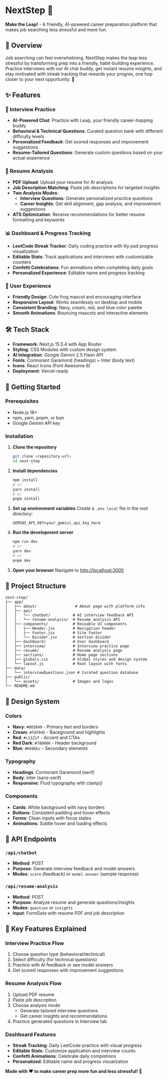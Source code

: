 # NextStep 🐸

**Make the Leap!** - A friendly, AI-powered career preparation platform that makes job searching less stressful and more fun.

## 🎯 Overview

Job searching can feel overwhelming. NextStep makes the leap less stressful by transforming prep into a friendly, habit-building experience. Practice interviews with our AI chat buddy, get instant resume insights, and stay motivated with streak tracking that rewards your progres, one hop closer to your next opportunity. 🐸

## ✨ Features

### 🎤 Interview Practice
- **AI-Powered Chat**: Practice with Leap, your friendly career-hopping buddy
- **Behavioral & Technical Questions**: Curated question bank with different difficulty levels
- **Personalized Feedback**: Get scored responses and improvement suggestions
- **Resume-Tailored Questions**: Generate custom questions based on your actual experience

### 📄 Resume Analysis
- **PDF Upload**: Upload your resume for AI analysis
- **Job Description Matching**: Paste job descriptions for targeted insights
- **Two Analysis Modes**:
  - **Interview Questions**: Generate personalized practice questions
  - **Career Insights**: Get skill alignment, gap analysis, and improvement suggestions
- **ATS Optimization**: Receive recommendations for better resume formatting and keywords

### 📊 Dashboard & Progress Tracking
- **LeetCode Streak Tracker**: Daily coding practice with lily pad progress visualization
- **Editable Stats**: Track applications and interviews with customizable counters
- **Confetti Celebrations**: Fun animations when completing daily goals
- **Personalized Experience**: Editable name and progress tracking

### 🎨 User Experience
- **Friendly Design**: Cute frog mascot and encouraging interface
- **Responsive Layout**: Works seamlessly on desktop and mobile
- **Consistent Branding**: Navy, cream, red, and blue color palette
- **Smooth Animations**: Bouncing mascots and interactive elements

## 🛠️ Tech Stack

- **Framework**: Next.js 15.5.4 with App Router
- **Styling**: CSS Modules with custom design system
- **AI Integration**: Google Gemini 2.5 Flash API
- **Fonts**: Cormorant Garamond (headings) + Inter (body text)
- **Icons**: React Icons (Font Awesome 6)
- **Deployment**: Vercel-ready

## 🚀 Getting Started

### Prerequisites
- Node.js 18+ 
- npm, yarn, pnpm, or bun
- Google Gemini API key

### Installation

1. **Clone the repository**
   ```bash
   git clone <repository-url>
   cd next-step
   ```

2. **Install dependencies**
   ```bash
   npm install
   # or
   yarn install
   # or
   pnpm install
   ```

3. **Set up environment variables**
   Create a `.env.local` file in the root directory:
   ```env
   GEMINI_API_KEY=your_gemini_api_key_here
   ```

4. **Run the development server**
   ```bash
   npm run dev
   # or
   yarn dev
   # or
   pnpm dev
   ```

5. **Open your browser**
   Navigate to [http://localhost:3000](http://localhost:3000)

## 📁 Project Structure

```
next-step/
├── app/
│   ├── about/                 # About page with platform info
│   ├── api/
│   │   └── chatbot/          # AI interview feedback API
│   │   └── resume-analysis/  # Resume analysis API
│   ├── components/           # Reusable UI components
│   │   ├── Header.jsx        # Navigation header
│   │   ├── Footer.jsx        # Site footer
│   │   └── Divider.jsx       # Section divider
│   ├── dashboard/            # User dashboard
│   ├── interview/            # Interview practice page
│   ├── resume/               # Resume analysis page
│   ├── sections/             # Home page sections
│   ├── globals.css           # Global styles and design system
│   └── layout.js             # Root layout with fonts
├── data/
│   └── interviewQuestions.json # Curated question database
├── public/
│   └── assets/               # Images and logos
└── README.md
```

## 🎨 Design System

### Colors
- **Navy**: `#003049` - Primary text and borders
- **Cream**: `#fdf0d5` - Background and highlights  
- **Red**: `#c1121f` - Accent and CTAs
- **Red Dark**: `#780000` - Header background
- **Blue**: `#669bbc` - Secondary elements

### Typography
- **Headings**: Cormorant Garamond (serif)
- **Body**: Inter (sans-serif)
- **Responsive**: Fluid typography with clamp()

### Components
- **Cards**: White background with navy borders
- **Buttons**: Consistent padding and hover effects
- **Forms**: Clean inputs with focus states
- **Animations**: Subtle hover and loading effects

## 🔧 API Endpoints

### `/api/chatbot`
- **Method**: POST
- **Purpose**: Generate interview feedback and model answers
- **Modes**: `score` (feedback) or `model-answer` (sample response)

### `/api/resume-analysis`
- **Method**: POST
- **Purpose**: Analyze resume and generate questions/insights
- **Modes**: `question` or `insights`
- **Input**: FormData with resume PDF and job description

## 🎯 Key Features Explained

### Interview Practice Flow
1. Choose question type (behavioral/technical)
2. Select difficulty (for technical questions)
3. Practice with AI feedback or see model answers
4. Get scored responses with improvement suggestions

### Resume Analysis Flow
1. Upload PDF resume
2. Paste job description
3. Choose analysis mode:
   - Generate tailored interview questions
   - Get career insights and recommendations
4. Practice generated questions in Interview tab

### Dashboard Features
- **Streak Tracking**: Daily LeetCode practice with visual progress
- **Editable Stats**: Customize application and interview counts
- **Confetti Animations**: Celebrate daily completions
- **Personalized**: Editable name and progress visualization

**Made with ❤️ to make career prep more fun and less stressful!** 🐸
